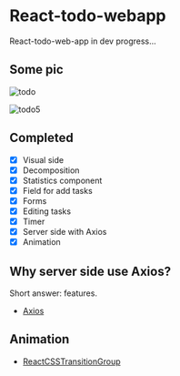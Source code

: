 # React-todo-webapp
React-todo-web-app in dev progress...

Some pic
------
![todo](https://cloud.githubusercontent.com/assets/23314692/24148251/ab9283b0-0e46-11e7-95ad-ac37e787e795.gif)

![todo5](https://cloud.githubusercontent.com/assets/23314692/24155528/c824b122-0e5c-11e7-8ccf-1228d6e5ff48.jpg)


## Completed
- [x] Visual side
- [x] Decomposition
- [x] Statistics component
- [x] Field for add tasks
- [x] Forms
- [x] Editing tasks
- [x] Timer
- [x] Server side with Axios
- [x] Animation

## Why server side use Axios?
Short answer:  features.
- [Axios](https://github.com/mzabriskie/axios)

## Animation
- [ReactCSSTransitionGroup](https://www.npmjs.com/package/react-addons-css-transition-group)
